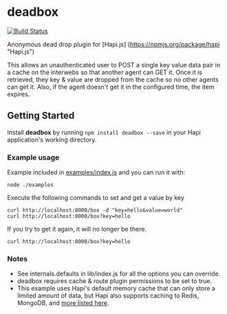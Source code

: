 # deadbox

[![Build Status](https://travis-ci.org/paullang/deadbox.png)](https://travis-ci.org/paullang/deadbox)

Anonymous dead drop plugin for [Hapi.js] (https://npmjs.org/package/hapi "Hapi.js")

This allows an unauthenticated user to POST a single key value data pair in a cache on the interwebs so that another agent can GET it.  Once it is retrieved, they key & value are dropped from the cache so no other agents can get it.  Also, if the agent doesn't get it in the configured time, the item expires.

## Getting Started

Install **deadbox** by running `npm install deadbox --save` in your Hapi application's working directory.

### Example usage 

Example included in [examples/index.js](https://github.com/paullang/deadbox/blob/master/examples/index.js) and you can run it with:

    node ./examples

Execute the following commands to set and get a value by key

    curl http://localhost:8000/box -d "key=hello&value=world"
    curl http://localhost:8000/box?key=hello

If you try to get it again, it will no longer be there.

    curl http://localhost:8000/box?key=hello


### Notes
* See internals.defaults in lib/index.js for all the options you can override.
* deadbox requires cache & route plugin permissions to be set to true.
* This example uses Hapi's default memory cache that can only store a limited amount of data, but Hapi also supports caching to Redis, MongoDB, and [more listed here](https://github.com/hapijs/catbox#installation).

